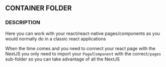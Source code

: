 ## CONTAINER FOLDER

### DESCRIPTION

Here you can work with your react/react-native pages/components as you would normally do in a classic react applications

When the time comes and you need to connect your react page with the NextJS you only need to import your `Page`/`Component`
with the correct`/pages` sub-folder so you can take advantage of all the NextJS
